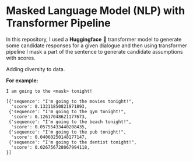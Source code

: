 # Masked Language Model (NLP) with Transformer Pipeline

In this repository, I used a **Huggingface** 🤗 transformer model to generate some candidate responses for a given dialogue and then using transformer pipeline I mask a part of the sentence to generate candidate assumptions with scores.

Adding diversity to data.               

**For example:**                     
```
I am going to the <mask> tonight!

[{'sequence': "I'm going to the movies tonight!",
  'score': 0.13211850821971893,
 {'sequence': "I'm going to the gym tonight!",
  'score': 0.12617048621177673,
 {'sequence': "I'm going to the beach tonight!",
  'score': 0.05755433440208435,
 {'sequence': "I'm going to the pub tonight!",
  'score': 0.04060250148177147,
 {'sequence': "I'm going to the dentist tonight!",
  'score': 0.026756728067994118,
}]
  
```
